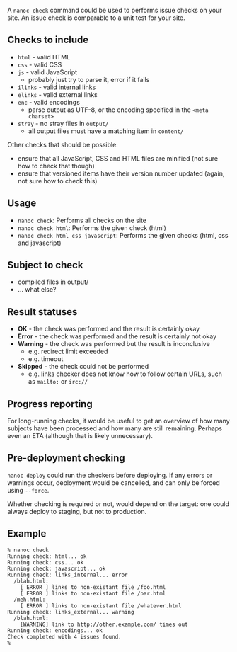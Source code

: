 A `nanoc check` command could be used to performs issue checks on your site. An issue check is comparable to a unit test for your site.

Checks to include
-----------------

* `html` - valid HTML
* `css` - valid CSS
* `js` - valid JavaScript
  * probably just try to parse it, error if it fails
* `ilinks` - valid internal links
* `elinks` - valid external links
* `enc` - valid encodings
  * parse output as UTF-8, or the encoding specified in the `<meta charset>`
* `stray` - no stray files in `output/`
  * all output files must have a matching item in `content/`

Other checks that should be possible:

* ensure that all JavaScript, CSS and HTML files are minified (not sure how to check that though)
* ensure that versioned items have their version number updated (again, not sure how to check this)

Usage
-----

* `nanoc check`: Performs all checks on the site
* `nanoc check html`: Performs the given check (html)
* `nanoc check html css javascript`: Performs the given checks (html, css and javascript)

Subject to check
----------------

* compiled files in output/
* ... what else?

Result statuses
---------------

* **OK** - the check was performed and the result is certainly okay
* **Error** - the check was performed and the result is certainly not okay
* **Warning** - the check was performed but the result is inconclusive
  * e.g. redirect limit exceeded
  * e.g. timeout
* **Skipped** - the check could not be performed
  * e.g. links checker does not know how to follow certain URLs, such as `mailto:` or `irc://`

Progress reporting
------------------

For long-running checks, it would be useful to get an overview of how many subjects have been processed and how many are still remaining. Perhaps even an ETA (although that is likely unnecessary).

Pre-deployment checking
-----------------------

`nanoc deploy` could run the checkers before deploying. If any errors or warnings occur, deployment would be cancelled, and can only be forced using `--force`.

Whether checking is required or not, would depend on the target: one could always deploy to staging, but not to production.

Example
-------

```
% nanoc check
Running check: html... ok
Running check: css... ok
Running check: javascript... ok
Running check: links_internal... error
  /blah.html:
    [ ERROR ] links to non-existant file /foo.html
    [ ERROR ] links to non-existant file /bar.html
  /meh.html:
    [ ERROR ] links to non-existant file /whatever.html
Running check: links_external... warning
  /blah.html:
    [WARNING] link to http://other.example.com/ times out
Running check: encodings... ok
Check completed with 4 issues found.
%
```